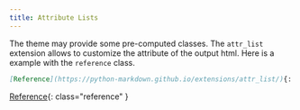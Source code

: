 ```yaml
---
title: Attribute Lists
---
```


The theme may provide some pre-computed classes. The `attr_list` extension allows to customize the attribute of the output html. Here is a example with the `reference` class.

```md
[Reference](https://python-markdown.github.io/extensions/attr_list/){: class="reference" }
```


[Reference](https://python-markdown.github.io/extensions/attr_list/){: class="reference" }
